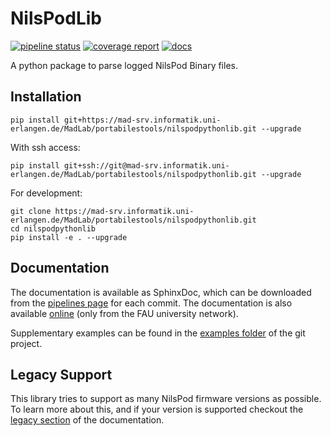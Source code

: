 # NilsPodLib

[![pipeline status](https://mad-srv.informatik.uni-erlangen.de/MadLab/portabilestools/nilspodpythonlib/badges/master/pipeline.svg)](https://mad-srv.informatik.uni-erlangen.de/MadLab/portabilestools/nilspodpythonlib/pipelines)
[![coverage report](https://mad-srv.informatik.uni-erlangen.de/MadLab/portabilestools/nilspodpythonlib/badges/master/coverage.svg?job=test)](https://mad-srv.informatik.uni-erlangen.de/MadLab/portabilestools/nilspodpythonlib/commits/master)
[![docs](https://img.shields.io/badge/docs-online-green.svg)](http://madlab.mad-pages.informatik.uni-erlangen.de/portabilestools/nilspodpythonlib/README.html)

A python package to parse logged NilsPod Binary files.

## Installation

```
pip install git+https://mad-srv.informatik.uni-erlangen.de/MadLab/portabilestools/nilspodpythonlib.git --upgrade
```

With ssh access:

```
pip install git+ssh://git@mad-srv.informatik.uni-erlangen.de/MadLab/portabilestools/nilspodpythonlib.git --upgrade
```

For development:

```
git clone https://mad-srv.informatik.uni-erlangen.de/MadLab/portabilestools/nilspodpythonlib.git
cd nilspodpythonlib
pip install -e . --upgrade
```

## Documentation

The documentation is available as SphinxDoc, which can be downloaded from the [pipelines page](https://mad-srv.informatik.uni-erlangen.de/MadLab/portabilestools/nilspodpythonlib/-/jobs/artifacts/master/download?job=docs) for each commit.
The documentation is also available [online](http://madlab.mad-pages.informatik.uni-erlangen.de/portabilestools/nilspodpythonlib/README.html) (only from the FAU university network).

Supplementary examples can be found in the [examples folder](https://mad-srv.informatik.uni-erlangen.de/MadLab/portabilestools/nilspodpythonlib/tree/master/examples) of the git project.

## Legacy Support

This library tries to support as many NilsPod firmware versions as possible.
To learn more about this, and if your version is supported checkout the [legacy section](http://madlab.mad-pages.informatik.uni-erlangen.de/portabilestools/nilspodpythonlib/Legacy.html) of the documentation.
 